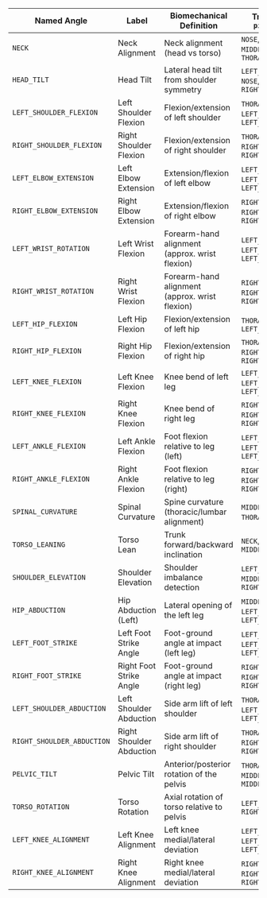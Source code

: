 
| Named Angle                | Label                         | Biomechanical Definition                            | Triplet `(p1, pivot, p2)`                           | Best Planes     |
|---------------------------|-------------------------------|------------------------------------------------------|-----------------------------------------------------|-----------------|
| `NECK`                    | Neck Alignment                | Neck alignment (head vs torso)                      | `NOSE`, `MIDDLE_SHOULDER`, `THORAX`                 | `3D`, `YZ`      |
| `HEAD_TILT`               | Head Tilt                     | Lateral head tilt from shoulder symmetry            | `LEFT_SHOULDER`, `NOSE`, `RIGHT_SHOULDER`           | `XY`            |
| `LEFT_SHOULDER_FLEXION`   | Left Shoulder Flexion         | Flexion/extension of left shoulder                  | `THORAX`, `LEFT_SHOULDER`, `LEFT_ELBOW`             | `3D`, `YZ`      |
| `RIGHT_SHOULDER_FLEXION`  | Right Shoulder Flexion        | Flexion/extension of right shoulder                 | `THORAX`, `RIGHT_SHOULDER`, `RIGHT_ELBOW`           | `3D`, `YZ`      |
| `LEFT_ELBOW_EXTENSION`    | Left Elbow Extension          | Extension/flexion of left elbow                     | `LEFT_SHOULDER`, `LEFT_ELBOW`, `LEFT_WRIST`         | `3D`, `YZ`      |
| `RIGHT_ELBOW_EXTENSION`   | Right Elbow Extension         | Extension/flexion of right elbow                    | `RIGHT_SHOULDER`, `RIGHT_ELBOW`, `RIGHT_WRIST`      | `3D`, `YZ`      |
| `LEFT_WRIST_ROTATION`     | Left Wrist Flexion            | Forearm-hand alignment (approx. wrist flexion)      | `LEFT_ELBOW`, `LEFT_WRIST`, `LEFT_INDEX`            | `3D`, `XY`      |
| `RIGHT_WRIST_ROTATION`    | Right Wrist Flexion           | Forearm-hand alignment (approx. wrist flexion)      | `RIGHT_ELBOW`, `RIGHT_WRIST`, `RIGHT_INDEX`         | `3D`, `XY`      |
| `LEFT_HIP_FLEXION`        | Left Hip Flexion              | Flexion/extension of left hip                       | `THORAX`, `LEFT_HIP`, `LEFT_KNEE`                   | `3D`, `YZ`      |
| `RIGHT_HIP_FLEXION`       | Right Hip Flexion             | Flexion/extension of right hip                      | `THORAX`, `RIGHT_HIP`, `RIGHT_KNEE`                 | `3D`, `YZ`      |
| `LEFT_KNEE_FLEXION`       | Left Knee Flexion             | Knee bend of left leg                               | `LEFT_HIP`, `LEFT_KNEE`, `LEFT_ANKLE`               | `3D`, `YZ`      |
| `RIGHT_KNEE_FLEXION`      | Right Knee Flexion            | Knee bend of right leg                              | `RIGHT_HIP`, `RIGHT_KNEE`, `RIGHT_ANKLE`            | `3D`, `YZ`      |
| `LEFT_ANKLE_FLEXION`      | Left Ankle Flexion            | Foot flexion relative to leg (left)                 | `LEFT_KNEE`, `LEFT_ANKLE`, `LEFT_FOOT_INDEX`        | `3D`, `YZ`      |
| `RIGHT_ANKLE_FLEXION`     | Right Ankle Flexion           | Foot flexion relative to leg (right)                | `RIGHT_KNEE`, `RIGHT_ANKLE`, `RIGHT_FOOT_INDEX`     | `3D`, `YZ`      |
| `SPINAL_CURVATURE`        | Spinal Curvature              | Spine curvature (thoracic/lumbar alignment)         | `MIDDLE_HIP`, `THORAX`, `NECK`                      | `3D`, `YZ`      |
| `TORSO_LEANING`           | Torso Lean                    | Trunk forward/backward inclination                  | `NECK`, `THORAX`, `MIDDLE_HIP`                      | `3D`, `YZ`      |
| `SHOULDER_ELEVATION`      | Shoulder Elevation            | Shoulder imbalance detection                        | `LEFT_SHOULDER`, `MIDDLE_SHOULDER`, `RIGHT_SHOULDER`| `XY`            |
| `HIP_ABDUCTION`           | Hip Abduction (Left)          | Lateral opening of the left leg                     | `MIDDLE_SHOULDER`, `LEFT_HIP`, `LEFT_KNEE`          | `3D`, `XY`      |
| `LEFT_FOOT_STRIKE`        | Left Foot Strike Angle        | Foot-ground angle at impact (left leg)              | `LEFT_KNEE`, `LEFT_ANKLE`, `LEFT_FOOT_INDEX`        | `3D`, `YZ`      |
| `RIGHT_FOOT_STRIKE`       | Right Foot Strike Angle       | Foot-ground angle at impact (right leg)             | `RIGHT_KNEE`, `RIGHT_ANKLE`, `RIGHT_FOOT_INDEX`     | `3D`, `YZ`      |
| `LEFT_SHOULDER_ABDUCTION` | Left Shoulder Abduction       | Side arm lift of left shoulder                      | `THORAX`, `LEFT_SHOULDER`, `LEFT_ELBOW`             | `3D`, `XY`      |
| `RIGHT_SHOULDER_ABDUCTION`| Right Shoulder Abduction      | Side arm lift of right shoulder                     | `THORAX`, `RIGHT_SHOULDER`, `RIGHT_ELBOW`           | `3D`, `XY`      |
| `PELVIC_TILT`             | Pelvic Tilt                   | Anterior/posterior rotation of the pelvis           | `THORAX`, `MIDDLE_HIP`, `MIDDLE_SHOULDER`           | `3D`, `YZ`      |
| `TORSO_ROTATION`          | Torso Rotation                | Axial rotation of torso relative to pelvis          | `LEFT_HIP`, `THORAX`, `RIGHT_SHOULDER`              | `3D`, `XZ`      |
| `LEFT_KNEE_ALIGNMENT`     | Left Knee Alignment           | Left knee medial/lateral deviation                  | `LEFT_HIP`, `LEFT_KNEE`, `LEFT_ANKLE`               | `XY`            |
| `RIGHT_KNEE_ALIGNMENT`    | Right Knee Alignment          | Right knee medial/lateral deviation                 | `RIGHT_HIP`, `RIGHT_KNEE`, `RIGHT_ANKLE`            | `XY`            |
